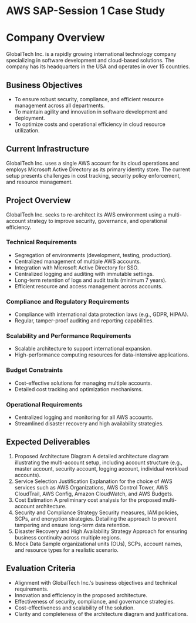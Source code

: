 # AWS SAP-Session 1 Case Study

# Company Overview

GlobalTech Inc. is a rapidly growing international technology company specializing in software
development and cloud-based solutions. The company has its headquarters in the USA and
operates in over 15 countries.

## Business Objectives

- To ensure robust security, compliance, and efficient resource management across all
  departments.
- To maintain agility and innovation in software development and deployment.
- To optimize costs and operational efficiency in cloud resource utilization.

## Current Infrastructure

GlobalTech Inc. uses a single AWS account for its cloud operations and employs Microsoft
Active Directory as its primary identity store. The current setup presents challenges in cost
tracking, security policy enforcement, and resource management.

## Project Overview

GlobalTech Inc. seeks to re-architect its AWS environment using a multi-account strategy to
improve security, governance, and operational efficiency.

### Technical Requirements

- Segregation of environments (development, testing, production).
- Centralized management of multiple AWS accounts.
- Integration with Microsoft Active Directory for SSO.
- Centralized logging and auditing with immutable settings.
- Long-term retention of logs and audit trails (minimum 7 years).
- Efficient resource and access management across accounts.

### Compliance and Regulatory Requirements

- Compliance with international data protection laws (e.g., GDPR, HIPAA).
- Regular, tamper-proof auditing and reporting capabilities.

### Scalability and Performance Requirements

- Scalable architecture to support international expansion.
- High-performance computing resources for data-intensive applications.

### Budget Constraints

- Cost-effective solutions for managing multiple accounts.
- Detailed cost tracking and optimization mechanisms.

### Operational Requirements

- Centralized logging and monitoring for all AWS accounts.
- Streamlined disaster recovery and high availability strategies.

## Expected Deliverables

1) Proposed Architecture Diagram
   A detailed architecture diagram illustrating the multi-account setup, including account structure
   (e.g., master account, security account, logging account, individual workload accounts).
2) Service Selection Justification
   Explanation for the choice of AWS services such as AWS Organizations, AWS Control Tower,
   AWS CloudTrail, AWS Config, Amazon CloudWatch, and AWS Budgets.
3) Cost Estimation
   A preliminary cost analysis for the proposed multi-account architecture.
4) Security and Compliance Strategy
   Security measures, IAM policies, SCPs, and encryption strategies. Detailing the approach to
   prevent tampering and ensure long-term data retention.
5) Disaster Recovery and High Availability Strategy
   Approach for ensuring business continuity across multiple regions.
6) Mock Data
   Sample organizational units (OUs), SCPs, account names, and resource types for a realistic
   scenario.

## Evaluation Criteria

- Alignment with GlobalTech Inc.'s business objectives and technical requirements.
- Innovation and efficiency in the proposed architecture.
- Effectiveness of security, compliance, and governance strategies.
- Cost-effectiveness and scalability of the solution.
- Clarity and completeness of the architecture diagram and justifications.